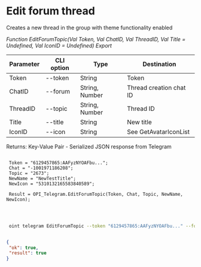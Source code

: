 ﻿---
sidebar_position: 3
---

# Edit forum thread
 Creates a new thread in the group with theme functionality enabled


*Function EditForumTopic(Val Token, Val ChatID, Val ThreadID, Val Title = Undefined, Val IconID = Undefined) Export*

 | Parameter | CLI option | Type | Destination |
 |-|-|-|-|
 | Token | --token | String | Token |
 | ChatID | --forum | String, Number | Thread creation chat ID |
 | ThreadID | --topic | String, Number | Thread ID |
 | Title | --title | String | New title |
 | IconID | --icon | String | See GetAvatarIconList |

 
 Returns: Key-Value Pair - Serialized JSON response from Telegram

```bsl title="Code example"
	
 Token = "6129457865:AAFyzNYOAFbu...";
 Chat = "-1001971186208";
 Topic = "2673";
 NewName = "NewTestTitle";
 NewIcon = "5310132165583840589";

 Result = OPI_Telegram.EditForumTopic(Token, Chat, Topic, NewName, NewIcon);

	
```

```sh title="CLI command example"
 
 oint telegram EditForumTopic --token "6129457865:AAFyzNYOAFbu..." --forum %forum% --topic %topic% --title %title% --icon %icon%

```


```json title="Result"

{
 "ok": true,
 "result": true
}

```
